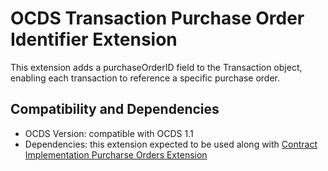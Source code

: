 # OCDS Transaction Purchase Order Identifier Extension

This extension adds a purchaseOrderID field to the Transaction object, enabling each transaction to reference a specific purchase order.

## Compatibility and Dependencies

- OCDS Version: compatible with OCDS 1.1
- Dependencies: this extension expected to be used along with [Contract Implementation Purcharse Orders Extension](https://gitlab.com/dncp-opendata/ocds_contract_implementation_purchaseOrder_extension)